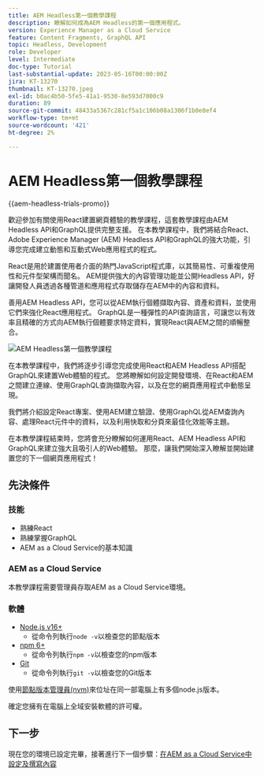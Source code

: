 ```yaml
---
title: AEM Headless第一個教學課程
description: 瞭解如何成為AEM Headless的第一個應用程式。
version: Experience Manager as a Cloud Service
feature: Content Fragments, GraphQL API
topic: Headless, Development
role: Developer
level: Intermediate
doc-type: Tutorial
last-substantial-update: 2023-05-16T00:00:00Z
jira: KT-13270
thumbnail: KT-13270.jpeg
exl-id: b0ac4b50-5fe5-41a1-9530-8e593d7000c9
duration: 89
source-git-commit: 48433a5367c281cf5a1c106b08a1306f1b0e8ef4
workflow-type: tm+mt
source-wordcount: '421'
ht-degree: 2%

---
```


# AEM Headless第一個教學課程

{{aem-headless-trials-promo}}

歡迎參加有關使用React建置網頁體驗的教學課程，這套教學課程由AEM Headless API和GraphQL提供完整支援。 在本教學課程中，我們將結合React、Adobe Experience Manager (AEM) Headless API和GraphQL的強大功能，引導您完成建立動態和互動式Web應用程式的程式。

React是用於建置使用者介面的熱門JavaScript程式庫，以其簡易性、可重複使用性和元件型架構而聞名。 AEM提供強大的內容管理功能並公開Headless API，好讓開發人員透過各種管道和應用程式存取儲存在AEM中的內容和資料。

善用AEM Headless API，您可以從AEM執行個體擷取內容、資產和資料，並使用它們來強化React應用程式。 GraphQL是一種彈性的API查詢語言，可讓您以有效率且精確的方式向AEM執行個體要求特定資料，實現React與AEM之間的順暢整合。

![AEM Headless第一個教學課程](./assets/overview/overview.png)

在本教學課程中，我們將逐步引導您完成使用React和AEM Headless API搭配GraphQL來建置Web體驗的程式。 您將瞭解如何設定開發環境、在React和AEM之間建立連線、使用GraphQL查詢擷取內容，以及在您的網頁應用程式中動態呈現。

我們將介紹設定React專案、使用AEM建立驗證、使用GraphQL從AEM查詢內容、處理React元件中的資料，以及利用快取和分頁來最佳化效能等主題。

在本教學課程結束時，您將會充分瞭解如何運用React、AEM Headless API和GraphQL來建立強大且吸引人的Web體驗。 那麼，讓我們開始深入瞭解並開始建置您的下一個網頁應用程式！

## 先決條件

### 技能

+ 熟練React
+ 熟練掌握GraphQL
+ AEM as a Cloud Service的基本知識

### AEM as a Cloud Service 

本教學課程需要管理員存取AEM as a Cloud Service環境。

### 軟體

+ [Node.js v16+](https://nodejs.org/en/)
   + 從命令列執行`node -v`以檢查您的節點版本
+ [npm 6+](https://www.npmjs.com/)
   + 從命令列執行`npm -v`以檢查您的npm版本
+ [Git](https://git-scm.com/)
   + 從命令列執行`git -v`以檢查您的Git版本

使用[節點版本管理員(nvm)](https://github.com/nvm-sh/nvm)來位址在同一部電腦上有多個node.js版本。

確定您擁有在電腦上全域安裝軟體的許可權。

## 下一步

現在您的環境已設定完畢，接著進行下一個步驟：[在AEM as a Cloud Service中設定及撰寫內容](./1-content-modeling.md)
